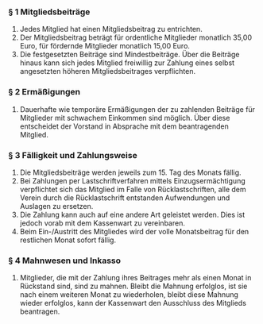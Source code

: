 ### § 1 Mitgliedsbeiträge
1. Jedes Mitglied hat einen Mitgliedsbeitrag zu entrichten.
2. Der Mitgliedsbeitrag beträgt für ordentliche Mitglieder monatlich 35,00 Euro, für fördernde Mitglieder monatlich 15,00 Euro.
3. Die festgesetzten Beiträge sind Mindestbeiträge. Über die Beiträge hinaus kann sich jedes Mitglied freiwillig zur Zahlung eines selbst angesetzten höheren Mitgliedsbeitrages verpflichten.

### § 2 Ermäßigungen
1. Dauerhafte wie temporäre Ermäßigungen der zu zahlenden Beiträge für Mitglieder mit schwachem Einkommen sind möglich. Über diese entscheidet der Vorstand in Absprache mit dem beantragenden Mitglied.

### § 3 Fälligkeit und Zahlungsweise
1. Die Mitgliedsbeiträge werden jeweils zum 15. Tag des Monats fällig.
2. Bei Zahlungen per Lastschriftverfahren mittels Einzugsermächtigung verpflichtet sich das Mitglied im Falle von Rücklastschriften, alle dem Verein durch die Rücklastschrift entstanden Aufwendungen und Auslagen zu ersetzen.
3. Die Zahlung kann auch auf eine andere Art geleistet werden. Dies ist jedoch vorab mit dem Kassenwart zu vereinbaren.
4. Beim Ein-/Austritt des Mitgliedes wird der volle Monatsbeitrag  für den restlichen Monat sofort fällig.


### § 4 Mahnwesen und Inkasso
1. Mitglieder, die mit der Zahlung ihres Beitrages mehr als einen Monat in Rückstand sind, sind zu mahnen. Bleibt die Mahnung erfolglos, ist sie nach einem weiteren Monat zu wiederholen, bleibt diese Mahnung wieder erfolglos, kann der Kassenwart den Ausschluss des Mitglieds beantragen.
